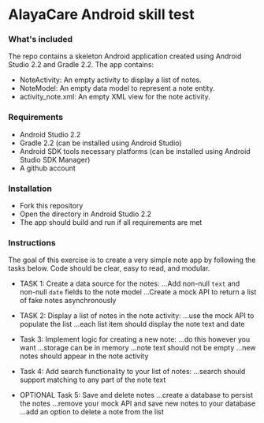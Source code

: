 AlayaCare Android skill test
=============================


### What's included
The repo contains a skeleton Android application created using Android Studio 2.2 and Gradle 2.2. The app contains:
* NoteActivity: An empty activity to display a list of notes. 
* NoteModel: An empty data model to represent a note entity. 
* activity_note.xml: An empty XML view for the note activity. 

### Requirements
* Android Studio 2.2
* Gradle 2.2 (can be installed using Android Studio)
* Android SDK tools necessary platforms (can be installed using Android Studio SDK Manager)
* A github account

### Installation
* Fork this repository
* Open the directory in Android Studio 2.2
* The app should build and run if all requirements are met

### Instructions
The goal of this exercise is to create a very simple note app by following the tasks below. 
Code should be clear, easy to read, and modular. 

* TASK 1: Create a data source for the notes:
...Add non-null `text` and non-null `date` fields to the note model
...Create a mock API to return a list of fake notes asynchronously

* TASK 2: Display a list of notes in the note activity:
...use the mock API to populate the list
...each list item should display the note text and date

* Task 3: Implement logic for creating a new note:
...do this however you want
...storage can be in memory 
...note text should not be empty
...new notes should appear in the note activity

* Task 4: Add search functionality to your list of notes:
...search should support matching to any part of the note text

* OPTIONAL Task 5: Save and delete notes
...create a database to persist the notes
...remove your mock API and save new notes to your database
...add an option to delete a note from the list

